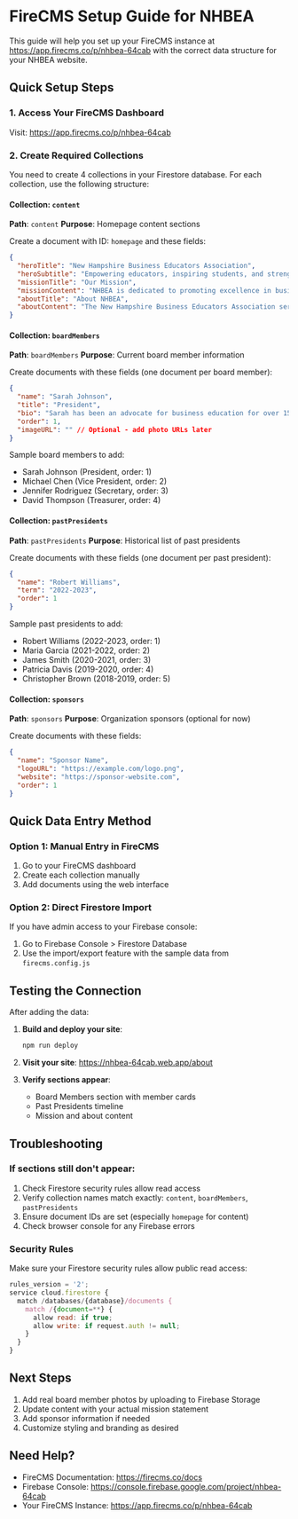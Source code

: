 # FireCMS Setup Guide for NHBEA

This guide will help you set up your FireCMS instance at https://app.firecms.co/p/nhbea-64cab with the correct data structure for your NHBEA website.

## Quick Setup Steps

### 1. Access Your FireCMS Dashboard
Visit: https://app.firecms.co/p/nhbea-64cab

### 2. Create Required Collections

You need to create 4 collections in your Firestore database. For each collection, use the following structure:

#### Collection: `content`
**Path**: `content`
**Purpose**: Homepage content sections

Create a document with ID: `homepage` and these fields:
```json
{
  "heroTitle": "New Hampshire Business Educators Association",
  "heroSubtitle": "Empowering educators, inspiring students, and strengthening business education across New Hampshire", 
  "missionTitle": "Our Mission",
  "missionContent": "NHBEA is dedicated to promoting excellence in business education through professional development, networking, and advocacy for business educators and students throughout New Hampshire.",
  "aboutTitle": "About NHBEA",
  "aboutContent": "The New Hampshire Business Educators Association serves as the premier professional organization for business educators in the state. We provide resources, support, and opportunities for growth to help our members deliver exceptional business education to their students."
}
```

#### Collection: `boardMembers`
**Path**: `boardMembers`
**Purpose**: Current board member information

Create documents with these fields (one document per board member):
```json
{
  "name": "Sarah Johnson",
  "title": "President", 
  "bio": "Sarah has been an advocate for business education for over 15 years, bringing innovative teaching methods to the classroom.",
  "order": 1,
  "imageURL": "" // Optional - add photo URLs later
}
```

Sample board members to add:
- Sarah Johnson (President, order: 1)
- Michael Chen (Vice President, order: 2) 
- Jennifer Rodriguez (Secretary, order: 3)
- David Thompson (Treasurer, order: 4)

#### Collection: `pastPresidents`
**Path**: `pastPresidents` 
**Purpose**: Historical list of past presidents

Create documents with these fields (one document per past president):
```json
{
  "name": "Robert Williams",
  "term": "2022-2023",
  "order": 1
}
```

Sample past presidents to add:
- Robert Williams (2022-2023, order: 1)
- Maria Garcia (2021-2022, order: 2)
- James Smith (2020-2021, order: 3)
- Patricia Davis (2019-2020, order: 4)
- Christopher Brown (2018-2019, order: 5)

#### Collection: `sponsors` 
**Path**: `sponsors`
**Purpose**: Organization sponsors (optional for now)

Create documents with these fields:
```json
{
  "name": "Sponsor Name",
  "logoURL": "https://example.com/logo.png",
  "website": "https://sponsor-website.com", 
  "order": 1
}
```

## Quick Data Entry Method

### Option 1: Manual Entry in FireCMS
1. Go to your FireCMS dashboard
2. Create each collection manually
3. Add documents using the web interface

### Option 2: Direct Firestore Import
If you have admin access to your Firebase console:
1. Go to Firebase Console > Firestore Database
2. Use the import/export feature with the sample data from `firecms.config.js`

## Testing the Connection

After adding the data:

1. **Build and deploy your site**:
   ```bash
   npm run deploy
   ```

2. **Visit your site**: https://nhbea-64cab.web.app/about

3. **Verify sections appear**:
   - Board Members section with member cards
   - Past Presidents timeline
   - Mission and about content

## Troubleshooting

### If sections still don't appear:
1. Check Firestore security rules allow read access
2. Verify collection names match exactly: `content`, `boardMembers`, `pastPresidents`
3. Ensure document IDs are set (especially `homepage` for content)
4. Check browser console for any Firebase errors

### Security Rules
Make sure your Firestore security rules allow public read access:
```javascript
rules_version = '2';
service cloud.firestore {
  match /databases/{database}/documents {
    match /{document=**} {
      allow read: if true;
      allow write: if request.auth != null;
    }
  }
}
```

## Next Steps

1. Add real board member photos by uploading to Firebase Storage
2. Update content with your actual mission statement
3. Add sponsor information if needed
4. Customize styling and branding as desired

## Need Help?

- FireCMS Documentation: https://firecms.co/docs
- Firebase Console: https://console.firebase.google.com/project/nhbea-64cab
- Your FireCMS Instance: https://app.firecms.co/p/nhbea-64cab